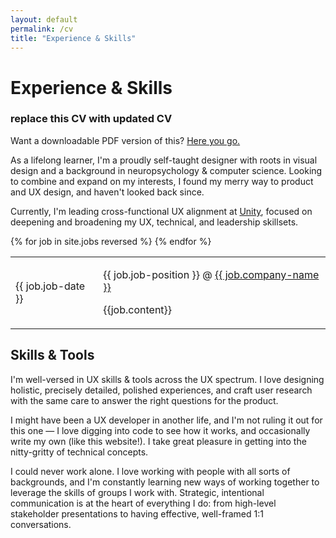 ```yaml
---
layout: default
permalink: /cv
title: "Experience & Skills"
---
```


# Experience & Skills

### replace this CV with updated CV
<p class="subtle-text"> Want a downloadable PDF version of this? <a href="./assets/CV_weiweilin_aug2020.pdf" target="_blank" class="subtle-text">Here you go.</a></p>

As a lifelong learner, I'm a proudly self-taught designer with roots in visual design and a background in neuropsychology & computer science. Looking to combine and expand on my interests, I found my merry way to product and UX design, and haven't looked back since.

Currently, I'm leading cross-functional UX alignment at [Unity](https://unity.com/), focused on deepening and broadening my UX, technical, and leadership skillsets.

<table class="CV">
        <tbody>
            {% for job in site.jobs reversed %}
            <tr>
                <td class="CV-table-date">
                    <p class="position-headers">{{ job.job-date }}</p>
                </td>
                <td class="CV-table">
                    <p class="position-headers">{{ job.job-position }} @ <a href= "{{ job.company-url }}"> {{ job.company-name }} </a></p>
                    <p class="position-responsibilities"> {{job.content}} </p>
                </td>
            </tr>
            {% endfor %}
        </tbody>
</table>

## Skills & Tools

I'm well-versed in UX skills & tools across the UX spectrum. I love designing holistic, precisely detailed, polished experiences, and craft user research with the same care to answer the right questions for the product.

I might have been a UX developer in another life, and I'm not ruling it out for this one &mdash; I love digging into code to see how it works, and occasionally write my own (like this website!). I take great pleasure in getting into the nitty-gritty of technical concepts.

I could never work alone. I love working with people with all sorts of backgrounds, and I'm constantly learning new ways of working together to leverage the skills of groups I work with. Strategic, intentional communication is at the heart of everything I do: from high-level stakeholder presentations to having effective, well-framed 1:1 conversations.